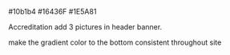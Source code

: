 #10b1b4
#16436F
#1E5A81

Accreditation add 3 pictures in header banner. 

make the gradient color to the bottom consistent throughout site
